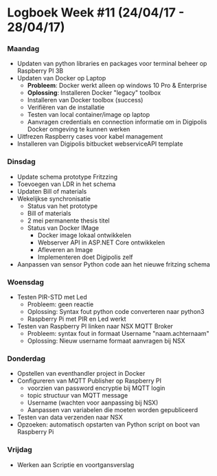 # Logboek Week #11  (24/04/17 - 28/04/17)
### Maandag
* Updaten van python libraries en packages voor terminal beheer op Raspberry PI 3B
* Updaten van Docker op Laptop
	* **Probleem**: Docker werkt alleen op windows 10 Pro & Enterprise
	* **Oplossing**: Installeren Docker "legacy" toolbox
	* Installeren van Docker toolbox (success)
	*  Verifiëren van de installatie
	*  Testen van local container/image op laptop
	*  Aanvragen credentials en connection informatie om in Digipolis Docker omgeving te kunnen werken
*   Uitfrezen Raspberry cases voor kabel management
*   Installeren van Digipolis bitbucket webserviceAPI template
### Dinsdag
  * Update schema prototype Fritzzing
  * Toevoegen van LDR in het schema
  * Updaten Bill of materials
  * Wekelijkse synchronisatie
	  * Status van het prototype
	  * Bill of materials
	  * 2 mei permanente thesis titel
	  * Status van Docker IMage
		  * Docker image lokaal ontwikkelen
		  * Webserver API in ASP.NET Core ontwikkelen
		  * Afleveren an Image
		  * Implementeren doet Digipolis zelf
  * Aanpassen van sensor Python code aan het nieuwe fritzing schema 
### Woensdag
* Testen PIR-STD met Led
	* Probleem: geen reactie
	* Oplossing: Syntax fout python code converteren naar python3
	* Raspberry Pi met PIR en Led werkt
* Testen van Raspberry PI linken naar NSX MQTT Broker
	* Probleem: syntax fout in formaat Username "naam.achternaam"
	* Oplossing: Nieuw username formaat aanvragen bij NSX
### Donderdag
* Opstellen van eventhandler project in Docker
* Configureren van MQTT Publisher op Raspberry PI
	* voorzien van password encryptie bij MQTT login
	* topic structuur van MQTT message
	* Username (wachten voor aanpassing bij NSX)
	* Aanpassen van variabelen die moeten worden gepubliceerd 
* Testen van data verzenden naar NSX
* Opzoeken: automatisch opstarten van Python script on boot van Raspberry Pi 
### Vrijdag
* Werken aan Scriptie en voortgansverslag